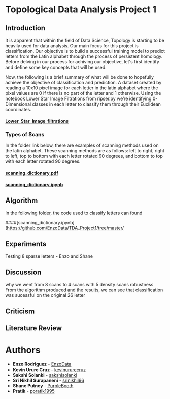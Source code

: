 # Topological Data Analysis Project 1

## Introduction
It is apparent that within the field of Data Science, Topology is starting to be heavily used for data analysis. Our main focus for this project is classification. Our objective is to build a successful training model to predict letters from the Latin alphabet through the process of persistent homology. Before delving in our process for achiving our objective, let's first identify and define some key concepts that will be used. 


Now, the following is a brief summary of what will be done to hopefully achieve the objective of classification and prediction. A dataset created by reading a 10x10 pixel image for each letter in the latin alphabet where the pixel values are 0 if there is no part of the letter and 1 otherwise.  Using the notebook Lower Star Image Filtrations from ripser.py we’re identifying 0-Dimensional classes in each letter to classify them through their Euclidean coordinates.

#### [Lower_Star_Image_filtrations](https://ripser.scikit-tda.org/Lower%20Star%20Image%20Filtrations.html)

### Types of Scans
In the folder link below, there are examples of scanning methods used on the latin alphabet. These scanning methods are as follows: left to right, right to left,  top to bottom with each letter rotated 90 degrees, and bottom to top with each letter rotated 90 degrees. 
#### [scanning_dictionary.pdf](https://github.com/EnzoData/TDA_Project1/tree/master/Scanning%20Methods)
#### [scanning_dictionary.ipynb](https://github.com/EnzoData/TDA_Project1/tree/master/Scanning%20Examples)


## Algorithm
In the following folder, the code used to classify letters can found

####[scanning_dictionary.ipynb](https://github.com/EnzoData/TDA_Project1/tree/master/


## Experiments
Testing 8 sparse letters - Enzo and Shane 

## Discussion 
why we went from 8 scans to 4 scans with 5 density scans
robustness 
From the algorithm produced and the results, we can see that classification was sucessful on the original 26 letter

## Criticism

## Literature Review

# Authors

* **Enzo Rodriguez** - [EnzoData](https://github.com/EnzoData)
* **Kevin Urure Cruz** - [kevinururecruz](https://github.com/kevinururecruz)
* **Sakshi Solanki** - [sakshisolanki](https://github.com/sakshisolanki)
* **Sri Nikhil Surapaneni** - [srinikhil96](https://github.com/srinikhil96)
* **Shane Putney** - [PurpleBooth](https://github.com/ShanePutney)
* **Pratik** - [ppratik1995](https://github.com/ppratik1995)
